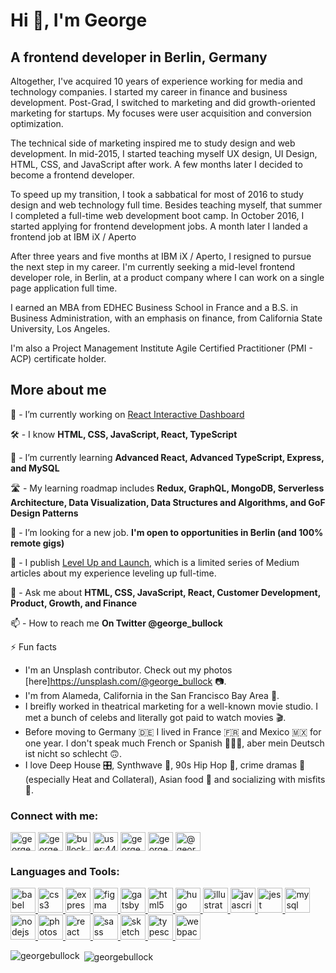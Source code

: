 <h1 align="left">Hi 👋, I'm George</h1>
<h2 align="left">A frontend developer in Berlin, Germany</h2>

Altogether, I've acquired 10 years of experience working for media and technology companies. I started my career in finance and business development. Post-Grad, I switched to marketing and did growth-oriented marketing for startups. My focuses were user acquisition and conversion optimization.

The technical side of marketing inspired me to study design and web development. In mid-2015, I started teaching myself UX design, UI Design, HTML, CSS, and JavaScript after work. A few months later I decided to become a frontend developer.

To speed up my transition, I took a sabbatical for most of 2016 to study design and web technology full time. Besides teaching myself, that summer I completed a full-time web development boot camp. In October 2016, I started applying for frontend development jobs. A month later I landed a frontend job at IBM iX / Aperto

After three years and five months at IBM iX / Aperto, I resigned to pursue the next step in my career. I'm currently seeking a mid-level frontend developer role, in Berlin, at a product company where I can work on a single page application full time.

I earned an MBA from EDHEC Business School in France and a B.S. in Business Administration, with an emphasis on finance, from California State University, Los Angeles.

I'm also a Project Management Institute Agile Certified Practitioner (PMI - ACP) certificate holder.

<h2 align="left">More about me</h2>

🔭 - I’m currently working on [React Interactive Dashboard](https://github.com/georgebullock/react-interactive-dashboard-static)

🛠️ - I know **HTML, CSS, JavaScript, React, TypeScript**

🌱 - I’m currently learning **Advanced React, Advanced TypeScript, Express, and MySQL**

🛣️ - My learning roadmap includes **Redux, GraphQL, MongoDB, Serverless Architecture, Data Visualization, Data Structures and Algorithms, and GoF Design Patterns**

🤝  - I’m looking for a new job. **I'm open to opportunities in Berlin (and 100% remote gigs)**

📝 - I publish [Level Up and Launch](https://medium.com/level-up-and-launch), which is a limited series of Medium articles about my experience leveling up full-time.

💬 - Ask me about **HTML, CSS, JavaScript, React, Customer Development, Product, Growth, and Finance**

📫 - How to reach me **On Twitter @george_bullock**

⚡ Fun facts 
 - I'm an Unsplash contributor. Check out my photos [here]https://unsplash.com/@george_bullock 📷.
 - I'm from Alameda, California in the San Francisco Bay Area 🌉.
 - I breifly worked in theatrical marketing for a well-known movie studio. I met a bunch of celebs and literally got paid to watch movies 🎬.
 - Before moving to Germany 🇩🇪  I lived in France 🇫🇷  and Mexico 🇲🇽  for one year. I don't speak much French or Spanish 🤷🏾‍♂️,  aber mein Deutsch ist nicht so schlecht 🙃.
 - I love Deep House 🎛️, Synthwave 🦄, 90s Hip Hop 🎤, crime dramas 🔫 (especially Heat and Collateral), Asian food 🥡 and socializing with misfits 🤡. 

<p align="left">
<h3 align="left">Connect with me:</h3>
<a href="https://dev.to/georgebullock" target="blank"><img align="center" src="https://cdn.jsdelivr.net/npm/simple-icons@3.0.1/icons/dev-dot-to.svg" alt="georgebullock" height="30" width="40" /></a>
<a href="https://twitter.com/george_bullock" target="blank"><img align="center" src="https://cdn.jsdelivr.net/npm/simple-icons@3.0.1/icons/twitter.svg" alt="george_bullock" height="30" width="40" /></a>
<a href="https://linkedin.com/in/bullockgeorge" target="blank"><img align="center" src="https://cdn.jsdelivr.net/npm/simple-icons@3.0.1/icons/linkedin.svg" alt="bullockgeorge" height="30" width="40" /></a>
<a href="https://stackoverflow.com/users/user:4436706" target="blank"><img align="center" src="https://cdn.jsdelivr.net/npm/simple-icons@3.0.1/icons/stackoverflow.svg" alt="user:4436706" height="30" width="40" /></a>
<a href="https://codesandbox.com/georgebullock" target="blank"><img align="center" src="https://cdn.jsdelivr.net/npm/simple-icons@3.0.1/icons/codesandbox.svg" alt="georgebullock" height="30" width="40" /></a>
<a href="https://instagram.com/george__bullock" target="blank"><img align="center" src="https://cdn.jsdelivr.net/npm/simple-icons@3.0.1/icons/instagram.svg" alt="george__bullock" height="30" width="40" /></a>
<a href="https://medium.com/@georgebullock" target="blank"><img align="center" src="https://cdn.jsdelivr.net/npm/simple-icons@3.0.1/icons/medium.svg" alt="@georgebullock" height="30" width="40" /></a>
</p>

<h3 align="left">Languages and Tools:</h3>
<p align="left"> <a href="https://babeljs.io/" target="_blank"> <img src="https://www.vectorlogo.zone/logos/babeljs/babeljs-icon.svg" alt="babel" width="40" height="40"/> </a> <a href="https://www.w3schools.com/css/" target="_blank"> <img src="https://devicons.github.io/devicon/devicon.git/icons/css3/css3-original-wordmark.svg" alt="css3" width="40" height="40"/> </a> <a href="https://expressjs.com" target="_blank"> <img src="https://devicons.github.io/devicon/devicon.git/icons/express/express-original-wordmark.svg" alt="express" width="40" height="40"/> </a> <a href="https://www.figma.com/" target="_blank"> <img src="https://www.vectorlogo.zone/logos/figma/figma-icon.svg" alt="figma" width="40" height="40"/> </a> <a href="https://www.gatsbyjs.com/" target="_blank"> <img src="https://www.vectorlogo.zone/logos/gatsbyjs/gatsbyjs-icon.svg" alt="gatsby" width="40" height="40"/> </a> <a href="https://www.w3.org/html/" target="_blank"> <img src="https://devicons.github.io/devicon/devicon.git/icons/html5/html5-original-wordmark.svg" alt="html5" width="40" height="40"/> </a> <a href="https://gohugo.io/" target="_blank"> <img src="https://api.iconify.design/logos-hugo.svg" alt="hugo" width="40" height="40"/> </a> <a href="https://www.adobe.com/in/products/illustrator.html" target="_blank"> <img src="https://www.vectorlogo.zone/logos/adobe_illustrator/adobe_illustrator-icon.svg" alt="illustrator" width="40" height="40"/> </a> <a href="https://developer.mozilla.org/en-US/docs/Web/JavaScript" target="_blank"> <img src="https://devicons.github.io/devicon/devicon.git/icons/javascript/javascript-original.svg" alt="javascript" width="40" height="40"/> </a> <a href="https://jestjs.io" target="_blank"> <img src="https://www.vectorlogo.zone/logos/jestjsio/jestjsio-icon.svg" alt="jest" width="40" height="40"/> </a> <a href="https://www.mysql.com/" target="_blank"> <img src="https://devicons.github.io/devicon/devicon.git/icons/mysql/mysql-original-wordmark.svg" alt="mysql" width="40" height="40"/> </a> <a href="https://nodejs.org" target="_blank"> <img src="https://devicons.github.io/devicon/devicon.git/icons/nodejs/nodejs-original-wordmark.svg" alt="nodejs" width="40" height="40"/> </a> <a href="https://www.photoshop.com/en" target="_blank"> <img src="https://devicons.github.io/devicon/devicon.git/icons/photoshop/photoshop-plain.svg" alt="photoshop" width="40" height="40"/> </a> <a href="https://reactjs.org/" target="_blank"> <img src="https://devicons.github.io/devicon/devicon.git/icons/react/react-original-wordmark.svg" alt="react" width="40" height="40"/> </a> <a href="https://sass-lang.com" target="_blank"> <img src="https://devicons.github.io/devicon/devicon.git/icons/sass/sass-original.svg" alt="sass" width="40" height="40"/> </a> <a href="https://www.sketch.com/" target="_blank"> <img src="https://www.vectorlogo.zone/logos/sketchapp/sketchapp-icon.svg" alt="sketch" width="40" height="40"/> </a> <a href="https://www.typescriptlang.org/" target="_blank"> <img src="https://devicons.github.io/devicon/devicon.git/icons/typescript/typescript-original.svg" alt="typescript" width="40" height="40"/> </a> <a href="https://webpack.js.org" target="_blank"> <img src="https://devicons.github.io/devicon/devicon.git/icons/webpack/webpack-original.svg" alt="webpack" width="40" height="40"/> </a> </p>

<p><img align="left" src="https://github-readme-stats.vercel.app/api/top-langs/?username=georgebullock&layout=compact" alt="georgebullock" /></p>

<p>&nbsp;<img align="center" src="https://github-readme-stats.vercel.app/api?username=georgebullock&show_icons=true" alt="georgebullock" /></p>
